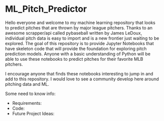 # ML_Pitch_Predictor
Hello everyone and welcome to my machine learning repository that looks to predict pitches that are thrown by major league pitchers. Thanks to an awesome scrapper/api called pybaseball written by James LeDoux, individual pitch data is easy to import and is a new frontier just waiting to be explored. The goal of this repository is to provide Jupyter Notebooks that have skeleton code that will provide the foundation for exploring pitch prediction models. Anyone with a basic understanding of Python will be able to use these notebooks to predict pitches for their favorite MLB pitchers.

I encourage anyone that finds these notebooks interesting to jump in and add to this repository. I would love to see a community develop here around pitching data and ML.

Some need to know info:
- Requirements:
- Code:
- Future Project Ideas:
